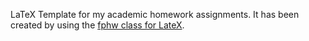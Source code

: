 LaTeX Template for my academic homework assignments.
It has been created by using the [fphw class for LateX](https://gitlab.com/fportales/fphw).
